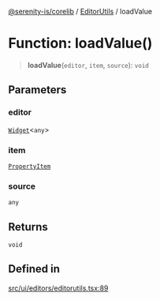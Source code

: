 [@serenity-is/corelib](../../../README.md) / [EditorUtils](../README.md) / loadValue

# Function: loadValue()

> **loadValue**(`editor`, `item`, `source`): `void`

## Parameters

### editor

[`Widget`](../../../classes/Widget.md)\<`any`\>

### item

[`PropertyItem`](../../../interfaces/PropertyItem.md)

### source

`any`

## Returns

`void`

## Defined in

[src/ui/editors/editorutils.tsx:89](https://github.com/serenity-is/serenity/blob/master/packages/corelib/src/ui/editors/editorutils.tsx#L89)
